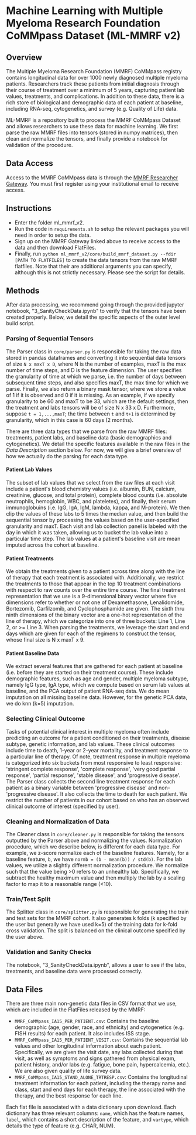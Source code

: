 # Machine Learning with Multiple Myeloma Research Foundation CoMMpass Dataset (ML-MMRF v2)

## Overview
The Multiple Myeloma Research Foundation (MMRF) CoMMpass registry contains longitudinal data for over 1000 newly diagnosed multiple myeloma patients. Researchers track these patients from initial diagnosis through their course of treatment over a minimum of 5 years, capturing patient lab values, treatments, and complications. In addition to these data, there is a rich store of biological and demographic data of each patient at baseline, including RNA-seq, cytogenetics, and survey (e.g. Quality of Life) data. 

ML-MMRF is a repository built to process the MMRF CoMMpass Dataset and allows researchers to use these data for machine learning. We first parse the raw MMRF files into tensors (stored in numpy matrices), then clean and normalize the tensors, and finally provide a notebook for validation of the procedure. 

## Data Access 
Access to the MMRF CoMMpass data is through the [MMRF Researcher Gateway](https://research.themmrf.org/). You must first register using your institutional email to receive access.

## Instructions 
* Enter the folder ml_mmrf_v2.
* Run the code in `requirements.sh` to setup the relevant packages you will need in order to setup the data.
* Sign up on the MMRF Gateway linked above to receive access to the data and then download FlatFiles.
* Finally, run ```python ml_mmrf_v2/core/build_mmrf_dataset.py --fdir [PATH TO FLATFILES]``` to create the data tensors from the raw MMRF flatfiles. Note that their are additional arguments you can specify, although this is not strictly necessary. Please see the script for details.

## Methods 
After data processing, we recommend going through the provided jupyter notebook, "3_SanityCheckData.ipynb" to verify that the tensors have been created properly. Below, we detail the specific aspects of the outer level build script. 

### Parsing of Sequential Tensors 
The Parser class in ```core/parser.py``` is responsible for taking the raw data stored in pandas dataframes and converting it into sequential data tensors of size ```N x maxT x D```, where N is the number of examples, maxT is the max number of time steps, and D is the feature dimension. The user specifies the granularity of time at which we parse, i.e. the number of days between subsequent time steps, and also specifies maxT, the max time for which we parse. Finally, we also return a binary mask tensor, where we store a value of 1 if it is observed and 0 if it is missing. As an example, if we specify granularity to be 60 and maxT to be 33, which are the default settings, then the treatment and labs tensors will be of size N x 33 x D. Furthermore, suppose ```t = 1,...,maxT```; the time between ```t``` and ```t+1``` is determined by granularity, which in this case is 60 days (2 months). 

There are three data types that we parse from the raw MMRF files: treatments, patient labs, and baseline data (basic demographics and cytogenetics). We detail the specific features available in the raw files in the *Data Description* section below. For now, we will give a brief overview of how we actually do the parsing for each data type. 

#### Patient Lab Values 
The subset of lab values that we select from the raw files at each visit include a patient's blood chemistry values (i.e. albumin, BUN, calcium, creatinine, glucose, and total protein), complete blood counts (i.e. absolute neutrophils, hemoglobin, WBC, and plateletes), and finally, their serum immunoglobuins (i.e. IgG, IgA, IgM, lambda, kappa, and M-protein). We then clip the values of these labs to 5 times the median value, and then build the sequential tensor by processing the values based on the user-specified granularity and maxT. Each visit and lab collection panel is labeled with the day in which it was taken, allowing us to bucket the lab value into a particular time step. The lab values at a patient's baseline visit are mean imputed across the cohort at baseline.

#### Patient Treatments
We obtain the treatments given to a patient across time along with the line of therapy that each treatment is associated with. Additionally, we restrict the treatments to those that appear in the top 10 treatment combinations with respect to raw counts over the entire time course. The final treatment representation that we use is a 9-dimensional binary vector where five dimensions refer to whether or not one of Dexamethasone, Lenalidomide, Bortezomib, Carfilzomib, and Cyclophosphamide are given. The sixth thru ninth dimensions of the binary vector are a one-hot representation of the line of therapy, which we categorize into one of three buckets: Line 1, Line 2, or >= Line 3. When parsing the treatments, we leverage the start and end days which are given for each of the regimens to construct the tensor, whose final size is N x maxT x 9. 

#### Patient Baseline Data 
We extract several features that are gathered for each patient at baseline (i.e. before they are started on their treatment course). These include demographic features, such as age and gender, multiple myeloma subtype, namely IgG type, IgA type, which we compute based on serum lab values at baseline, and the PCA output of patient RNA-seq data. We do mean imputation on all missing baseline data. However, for the genetic PCA data, we do knn (k=5) imputation.

### Selecting Clinical Outcome
Tasks of potential clinical interest in multiple myeloma often include predicting an outcome for a patient conditioned on their treatments, disease subtype, genetic information, and lab values. These clinical outcomes include time to death, 1-year or 2-year mortality, and treatment response to a particular line of therapy. Of note, treatment response in multiple myeloma is categorized into six buckets from most responsive to least responsive: 'stringent complete response', 'complete response', 'very good partial response', 'partial response', 'stable disease', and 'progressive disease'. The Parser class collects the second line treatment response for each patient as a binary variable between 'progressive disease' and non-'progressive disease'. It also collects the time to death for each patient. We restrict the number of patients in our cohort based on who has an observed clinical outcome of interest (specified by user).

### Cleaning and Normalization of Data 
The Cleaner class in ```core/cleaner.py``` is responsible for taking the tensors outputted by the Parser above and normalizing the values. Normalization procedure, which we describe below, is different for each data type. For example, we z-score normalize each of the baseline features. Namely, for a baseline feature, ```b```, we have ```normb = (b - mean(b)) / std(b)```. For the lab values, we utilize a slightly different normalization procedure. We normalize such that the value being >0 refers to an unhealthy lab. Specifically, we subtract the healthy maximum value and then multiply the lab by a scaling factor to map it to a reasonable range (<10).  

### Train/Test Split 
The Splitter class in ```core/splitter.py``` is responsible for generating the train and test sets for the MMRF cohort. It also generates k folds (k specified by the user but generally we have used k=5) of the training data for k-fold cross validation. The split is balanced on the clinical outcome specified by the user above. 

### Validation and Sanity Checks
The notebook, "3_SanityCheckData.ipynb", allows a user to see if the labs, treatments, and baseline data were processed correctly.


## Data Files 

There are three main non-genetic data files in CSV format that we use, which are included in the FlatFiles released by the MMRF: 
* ```MMRF_CoMMpass_IA15_PER_PATIENT.csv```: Contains the baseline demographic (age, gender, race, and ethnicity) and cytogenetics (e.g. FISH results) for each patient. It also includes ISS stage.
* ```MMRF_CoMMpass_IA15_PER_PATIENT_VISIT.csv```: Contains the sequential lab values and other longitudinal information about each patient. Specifically, we are given the visit date, any labs collected during that visit, as well as symptoms and signs gathered from physical exam, patient history, and/or labs (e.g. fatigue, bone pain, hypercalcemia, etc.). We are also given quality of life survey data. 
* ```MMRF_CoMMpass_IA15_STAND_ALONE_TRTRESP.csv```: Contains the longitudinal treatment information for each patient, including the therapy name and class, start and end days for each therapy, the line associated with the therapy, and the best response for each line. 

Each flat file is associated with a data dictionary upon download. Each dictionary has three relevant columns: ```name```, which has the feature names, ```label```, which contains a short description of the feature, and ```vartype```, which details the type of feature (e.g. CHAR, NUM).


[//]: <> (This repository is organized into <strong>data folders</strong>. Each such folder contains code to setup MMRF datasets from various versions of the raw MMRF files. The datasets from each data folder may be used in multiple different projects.)

[//]: <> (Follow the instructions in the data folder to setup the data. You are free to use the data as is. To run machine learning models on the data, you will also need to setup the github repositories for the code.)


[//]: <> (## Instructions)
[//]: <> (* Enter the desired data folder)
[//]: <> (* Run the code in `requirements.sh` to setup the relevant packages you will need in order to setup the data)
[//]: <> (* Follow the instructions to download the relevant MMRF dataset files. You will need access to the so please sign up for it.)

[//]: <> (### Version 1: `ml_mmrf_v1`)
[//]: <> (* The following research papers use this data:)
[//]: <> (* `Inductive Biases for Unsupervised, Sequential models of Cancer Progression`)
[//]: <> (* MMRF Data Version: IA13)
[//]: <> (* Goal: Unsupervised learning of high-dimensional patient data)

[//]: <> (### Version 2: `ml_mmrf_v2`)
[//]: <> (* The following research papers use this data:)
[//]: <> (* `Attentive, Pharmacodynamic State Space Modeling`)
[//]: <> (* MMRF Data Version: IA13, IA15)
[//]: <> (* To create data tensors from raw MMRF flatfiles, run python ml_mmrf_v2/core/build_mmrf_dataset.py. You can also go through the jupyter notebook,) 
[//]: <> ("3_SanityCheckData.ipynb" to verify that the data has been created properly.)
